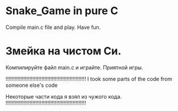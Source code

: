 # Snake_Game in pure C

Compile main.c file and play. Have fun. 

# Змейка на чистом Си.

Компилируйте файл main.c и играйте. Приятной игры.

!!!!!!!!!!!!!!!!!!!!!!!!!!!!!!!!!!!!!!!!!!!!!!!!!!!!!!
I took some parts of the code from someone else's code

Некоторые части кода я взял из чужого кода.
!!!!!!!!!!!!!!!!!!!!!!!!!!!!!!!!!!!!!!!!!!!!!!!!!!!!!!
